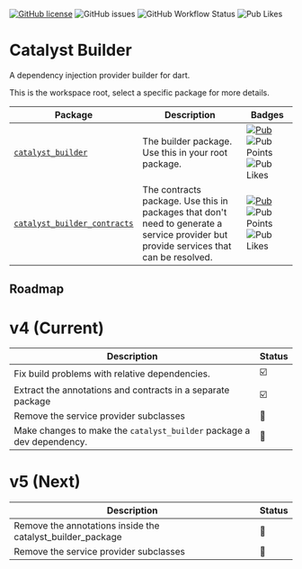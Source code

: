 [![GitHub license](https://img.shields.io/github/license/mintware-de/catalyst_builder.svg)](https://github.com/mintware-de/catalyst_builder/blob/main/LICENSE)
![GitHub issues](https://img.shields.io/github/issues/mintware-de/catalyst_builder)
![GitHub Workflow Status](https://img.shields.io/github/actions/workflow/status/mintware-de/catalyst_builder/dart.yml?branch=main)
![Pub Likes](https://img.shields.io/pub/likes/catalyst_builder)

# Catalyst Builder

A dependency injection provider builder for dart.

This is the workspace root, select a specific package for more details.

| Package                                                               | Description                                                                                                                           | Badges                                                                                                                                                                                                                                                                                      |
|-----------------------------------------------------------------------|---------------------------------------------------------------------------------------------------------------------------------------|---------------------------------------------------------------------------------------------------------------------------------------------------------------------------------------------------------------------------------------------------------------------------------------------|
| [`catalyst_builder`](./packages/catalyst_builder)                     | The builder package. Use this in your root package.                                                                                   | [![Pub](https://img.shields.io/pub/v/catalyst_builder.svg)](https://pub.dartlang.org/packages/catalyst_builder)  ![Pub Points](https://img.shields.io/pub/points/catalyst_builder)  ![Pub Likes](https://img.shields.io/pub/likes/catalyst_builder)                                         |
| [`catalyst_builder_contracts`](./packages/catalyst_builder_contracts) | The contracts package. Use this in packages that don't need to generate a service provider but provide services that can be resolved. | [![Pub](https://img.shields.io/pub/v/catalyst_builder_contracts.svg)](https://pub.dartlang.org/packages/catalyst_builder_contracts)  ![Pub Points](https://img.shields.io/pub/points/catalyst_builder_contracts)  ![Pub Likes](https://img.shields.io/pub/likes/catalyst_builder_contracts) |

## Roadmap

# v4 (Current)

| Description                                                           | Status |
|-----------------------------------------------------------------------|--------|
| Fix build problems with relative dependencies.                        | ☑️     |
| Extract the annotations and contracts in a separate package           | ☑️     |
| Remove the service provider subclasses                                | 🔲     |
| Make changes to make the `catalyst_builder` package a dev dependency. | 🔲     |

# v5 (Next)

| Description                                                | Status |
|------------------------------------------------------------|--------|
| Remove the annotations inside the catalyst_builder_package | 🔲     |
| Remove the service provider subclasses                     | 🔲     |
